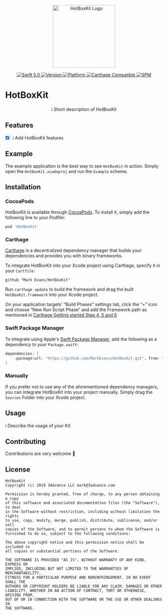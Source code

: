 <p align="center">
   <img width="200" src="https://raw.githubusercontent.com/SvenTiigi/SwiftKit/gh-pages/readMeAssets/SwiftKitLogo.png" alt="HotBoxKit Logo">
</p>

<p align="center">
   <a href="https://developer.apple.com/swift/">
      <img src="https://img.shields.io/badge/Swift-5.0-orange.svg?style=flat" alt="Swift 5.0">
   </a>
   <a href="http://cocoapods.org/pods/HotBoxKit">
      <img src="https://img.shields.io/cocoapods/v/HotBoxKit.svg?style=flat" alt="Version">
   </a>
   <a href="http://cocoapods.org/pods/HotBoxKit">
      <img src="https://img.shields.io/cocoapods/p/HotBoxKit.svg?style=flat" alt="Platform">
   </a>
   <a href="https://github.com/Carthage/Carthage">
      <img src="https://img.shields.io/badge/Carthage-compatible-4BC51D.svg?style=flat" alt="Carthage Compatible">
   </a>
   <a href="https://github.com/apple/swift-package-manager">
      <img src="https://img.shields.io/badge/Swift%20Package%20Manager-compatible-brightgreen.svg" alt="SPM">
   </a>
</p>

# HotBoxKit

<p align="center">
ℹ️ Short description of HotBoxKit
</p>

## Features

- [x] ℹ️ Add HotBoxKit features

## Example

The example application is the best way to see `HotBoxKit` in action. Simply open the `HotBoxKit.xcodeproj` and run the `Example` scheme.

## Installation

### CocoaPods

HotBoxKit is available through [CocoaPods](http://cocoapods.org). To install
it, simply add the following line to your Podfile:

```bash
pod 'HotBoxKit'
```

### Carthage

[Carthage](https://github.com/Carthage/Carthage) is a decentralized dependency manager that builds your dependencies and provides you with binary frameworks.

To integrate HotBoxKit into your Xcode project using Carthage, specify it in your `Cartfile`:

```ogdl
github "Mark Evans/HotBoxKit"
```

Run `carthage update` to build the framework and drag the built `HotBoxKit.framework` into your Xcode project. 

On your application targets’ “Build Phases” settings tab, click the “+” icon and choose “New Run Script Phase” and add the Framework path as mentioned in [Carthage Getting started Step 4, 5 and 6](https://github.com/Carthage/Carthage/blob/master/README.md#if-youre-building-for-ios-tvos-or-watchos)

### Swift Package Manager

To integrate using Apple's [Swift Package Manager](https://swift.org/package-manager/), add the following as a dependency to your `Package.swift`:

```swift
dependencies: [
    .package(url: "https://github.com/MarkEvans/HotBoxKit.git", from: "1.0.0")
]
```

### Manually

If you prefer not to use any of the aforementioned dependency managers, you can integrate HotBoxKit into your project manually. Simply drag the `Sources` Folder into your Xcode project.

## Usage

ℹ️ Describe the usage of your Kit

## Contributing
Contributions are very welcome 🙌

## License

```
HotBoxKit
Copyright (c) 2019 3Advance LLC mark@3advance.com

Permission is hereby granted, free of charge, to any person obtaining a copy
of this software and associated documentation files (the "Software"), to deal
in the Software without restriction, including without limitation the rights
to use, copy, modify, merge, publish, distribute, sublicense, and/or sell
copies of the Software, and to permit persons to whom the Software is
furnished to do so, subject to the following conditions:

The above copyright notice and this permission notice shall be included in
all copies or substantial portions of the Software.

THE SOFTWARE IS PROVIDED "AS IS", WITHOUT WARRANTY OF ANY KIND, EXPRESS OR
IMPLIED, INCLUDING BUT NOT LIMITED TO THE WARRANTIES OF MERCHANTABILITY,
FITNESS FOR A PARTICULAR PURPOSE AND NONINFRINGEMENT. IN NO EVENT SHALL THE
AUTHORS OR COPYRIGHT HOLDERS BE LIABLE FOR ANY CLAIM, DAMAGES OR OTHER
LIABILITY, WHETHER IN AN ACTION OF CONTRACT, TORT OR OTHERWISE, ARISING FROM,
OUT OF OR IN CONNECTION WITH THE SOFTWARE OR THE USE OR OTHER DEALINGS IN
THE SOFTWARE.
```
